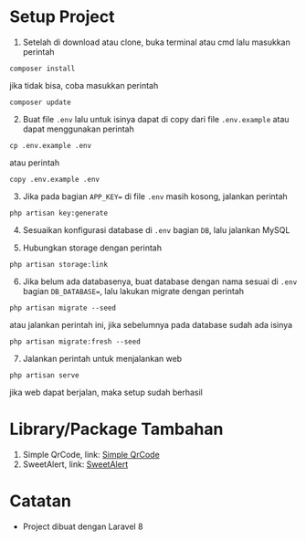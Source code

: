 # Setup Project

1. Setelah di download atau clone, buka terminal atau cmd lalu masukkan perintah
```
composer install
```
jika tidak bisa, coba masukkan perintah <br>
```
composer update
```

2. Buat file `.env` lalu untuk isinya dapat di copy dari file `.env.example` atau dapat menggunakan perintah
```
cp .env.example .env
```
atau perintah
```
copy .env.example .env
```

3. Jika pada bagian `APP_KEY=` di file `.env` masih kosong, jalankan perintah
```
php artisan key:generate
``` 

4. Sesuaikan konfigurasi database di `.env` bagian `DB`, lalu jalankan MySQL

5. Hubungkan storage dengan perintah
```
php artisan storage:link
```

6. Jika belum ada databasenya, buat database dengan nama sesuai di `.env` bagian `DB_DATABASE=`, lalu lakukan migrate dengan perintah
```
php artisan migrate --seed
```
atau jalankan perintah ini, jika sebelumnya pada database sudah ada isinya
```
php artisan migrate:fresh --seed
```

7. Jalankan perintah untuk menjalankan web
```
php artisan serve
```
jika web dapat berjalan, maka setup sudah berhasil

# Library/Package Tambahan

1. Simple QrCode, link: [Simple QrCode](https://www.simplesoftware.io/#/docs/simple-qrcode)
2. SweetAlert, link: [SweetAlert](https://realrashid.github.io/sweet-alert/)

# Catatan

- Project dibuat dengan Laravel 8
